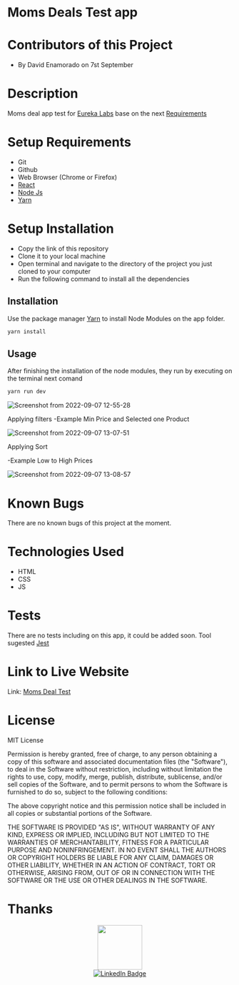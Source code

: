 # Moms Deals Test app

# Contributors of this Project
* By David Enamorado on 7st September

# Description
Moms deal app test for [Eureka Labs](https://eurekalabs.io/) base on the next [Requirements](https://github.com/eurekalabs-io/challenges/tree/main/frontend/reactjs/mums-deals)

# Setup Requirements
* Git
* Github
* Web Browser (Chrome or Firefox)
* [React](https://es.reactjs.org/)
* [Node Js](https://nodejs.org/en/ )
* [Yarn](https://classic.yarnpkg.com/)

# Setup Installation
* Copy the link of this repository
* Clone it to your local machine
* Open terminal and navigate to the directory of the project you just cloned to your computer
* Run the following command to install all the dependencies

## Installation

Use the package manager [Yarn](https://classic.yarnpkg.com/) to install Node Modules on the app folder. 

```bash
yarn install
```
## Usage

After finishing the installation of the node modules, they run by executing on the terminal next comand

```bash
yarn run dev
```

![Screenshot from 2022-09-07 12-55-28](https://user-images.githubusercontent.com/26368576/188926835-4e3fcb69-674e-4057-9af1-a88196440c69.png)

Applying filters
-Example Min Price and Selected one Product

![Screenshot from 2022-09-07 13-07-51](https://user-images.githubusercontent.com/26368576/188926984-4a37adff-53a2-4fa1-be0a-a5622e8b18be.png)

Applying Sort

-Example Low to High Prices


![Screenshot from 2022-09-07 13-08-57](https://user-images.githubusercontent.com/26368576/188927782-1517c13f-3d04-48a5-b774-cca8f4b93a5b.png)


# Known Bugs
There are no known bugs of this project at the moment.

# Technologies Used
* HTML
* CSS
* JS

# Tests

There are no tests including on this app, it could be added soon. Tool sugested [Jest](https://jestjs.io/) 

# Link to Live Website
Link: [Moms Deal Test]()

# License
MIT License

Permission is hereby granted, free of charge, to any person obtaining
a copy of this software and associated documentation files (the
"Software"), to deal in the Software without restriction, including
without limitation the rights to use, copy, modify, merge, publish,
distribute, sublicense, and/or sell copies of the Software, and to
permit persons to whom the Software is furnished to do so, subject to
the following conditions:

The above copyright notice and this permission notice shall be
included in all copies or substantial portions of the Software.

THE SOFTWARE IS PROVIDED "AS IS", WITHOUT WARRANTY OF ANY KIND,
EXPRESS OR IMPLIED, INCLUDING BUT NOT LIMITED TO THE WARRANTIES OF
MERCHANTABILITY, FITNESS FOR A PARTICULAR PURPOSE AND
NONINFRINGEMENT. IN NO EVENT SHALL THE AUTHORS OR COPYRIGHT HOLDERS BE
LIABLE FOR ANY CLAIM, DAMAGES OR OTHER LIABILITY, WHETHER IN AN ACTION
OF CONTRACT, TORT OR OTHERWISE, ARISING FROM, OUT OF OR IN CONNECTION
WITH THE SOFTWARE OR THE USE OR OTHER DEALINGS IN THE SOFTWARE.

# Thanks

<div id="header" align="center">
  <img src="https://media.giphy.com/media/M9gbBd9nbDrOTu1Mqx/giphy.gif" width="100"/>
</div>

<div id="badges" align="center">
  <a href="https://www.linkedin.com/in/jeamoradoc/">
    <img src="https://img.shields.io/badge/LinkedIn-blue?style=for-the-badge&logo=linkedin&logoColor=white" alt="LinkedIn Badge"/>
  </a>
</div>
